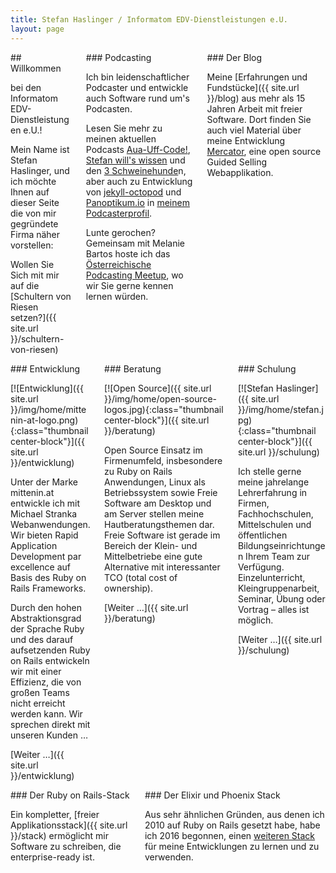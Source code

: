 ```yaml
---
title: Stefan Haslinger / Informatom EDV-Dienstleistungen e.U.
layout: page
---
```


<section class="section" markdown="1"><div class="columns" markdown="1"><div class="column" markdown="1">
## Willkommen

bei den Informatom EDV-Dienstleistungen e.U.!

Mein Name ist Stefan Haslinger, und ich möchte Ihnen auf dieser Seite die von mir gegründete Firma
näher vorstellen:

Wollen Sie Sich mit mir auf die [Schultern von Riesen setzen?]({{ site.url }}/schultern-von-riesen)
</div>

<div class="column" markdown="1">
### Podcasting

Ich bin leidenschaftlicher Podcaster und entwickle auch Software rund um's Podcasten.

Lesen Sie mehr zu meinen aktuellen Podcasts [Aua-Uff-Code!](https://aua-uff-co.de/),
[Stefan will's wissen](https://podcast.stefan-haslinger.at/) und den
[3 Schweinehunde](https://3-schweinehun.de/)n, aber auch zu Entwicklung von [jekyll-octopod](https://jekyll-octopod.github.io/) und
[Panoptikum.io](https://panoptikum.io/) in [meinem Podcasterprofil](https://panoptikum.io/informatom).

Lunte gerochen? Gemeinsam mit Melanie Bartos hoste ich das
[Österreichische Podcasting Meetup](https://www.podcasterei.at/), wo wir Sie gerne kennen lernen
würden.
</div>

<div class="column" markdown="1">
### Der Blog

Meine [Erfahrungen und Fundstücke]({{ site.url }}/blog) aus mehr als 15 Jahren Arbeit mit freier Software.
Dort finden Sie auch viel Material über meine Entwicklung
[Mercator](https://github.com/informatom/mercator), eine open source Guided Selling Webapplikation.
</div></div></section>

<section class="section" markdown="1"><div class="columns" markdown="1"><div class="column" markdown="1">
### Entwicklung

[![Entwicklung]({{ site.url }}/img/home/mittenin-at-logo.png){:class="thumbnail center-block"}]({{ site.url }}/entwicklung)

Unter der Marke mittenin.at entwickle ich mit Michael Stranka Webanwendungen. Wir bieten Rapid
Application Development par excellence auf Basis des Ruby on Rails Frameworks.

Durch den hohen Abstraktionsgrad der Sprache Ruby und des darauf aufsetzenden Ruby on Rails
entwickeln wir mit einer Effizienz, die von großen Teams nicht erreicht werden kann. Wir sprechen
direkt mit unseren Kunden …

[Weiter …]({{ site.url }}/entwicklung)
</div>

<div class="column" markdown="1">
### Beratung

[![Open Source]({{ site.url }}/img/home/open-source-logos.jpg){:class="thumbnail center-block"}]({{ site.url }}/beratung)

Open Source Einsatz im Firmenumfeld, insbesondere zu Ruby on Rails Anwendungen, Linux als
Betriebssystem sowie Freie Software am Desktop und am Server stellen meine Hautberatungsthemen dar.
Freie Software ist gerade im Bereich der Klein- und Mittelbetriebe eine gute Alternative mit
interessanter TCO (total cost of ownership).

[Weiter …]({{ site.url }}/beratung)
</div>

<div class="column" markdown="1">
### Schulung

[![Stefan Haslinger]({{ site.url }}/img/home/stefan.jpg){:class="thumbnail center-block"}]({{ site.url }}/schulung)

Ich stelle gerne meine jahrelange Lehrerfahrung in Firmen, Fachhochschulen, Mittelschulen und
öffentlichen Bildungseinrichtungen Ihrem Team zur Verfügung.
Einzelunterricht, Kleingruppenarbeit, Seminar, Übung oder Vortrag – alles ist möglich.

[Weiter …]({{ site.url }}/schulung)
</div></div></section>

<section class="section" markdown="1"><div class="columns" markdown="1"><div class="column" markdown="1">
### Der Ruby on Rails-Stack

Ein kompletter, [freier Applikationsstack]({{ site.url }}/stack) ermöglicht mir Software zu schreiben,
die enterprise-ready ist.
</div>

<div class="column" markdown="1">
### Der Elixir und Phoenix Stack

Aus sehr ähnlichen Gründen, aus denen ich 2010 auf Ruby on Rails gesetzt habe, habe ich 2016 begonnen, einen
[weiteren Stack](/elixir) für meine Entwicklungen zu lernen und zu verwenden.
</div></div></section>
